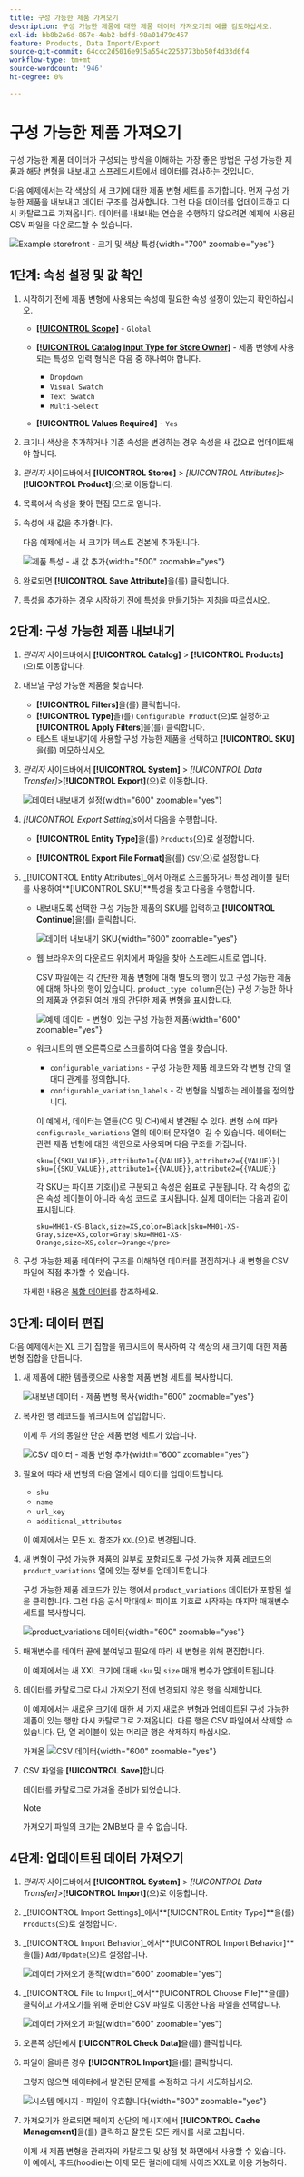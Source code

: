 ```yaml
---
title: 구성 가능한 제품 가져오기
description: 구성 가능한 제품에 대한 제품 데이터 가져오기의 예를 검토하십시오.
exl-id: bb8b2a6d-867e-4ab2-bdfd-98a01d79c457
feature: Products, Data Import/Export
source-git-commit: 64ccc2d5016e915a554c2253773bb50f4d33d6f4
workflow-type: tm+mt
source-wordcount: '946'
ht-degree: 0%

---
```


# 구성 가능한 제품 가져오기

구성 가능한 제품 데이터가 구성되는 방식을 이해하는 가장 좋은 방법은 구성 가능한 제품과 해당 변형을 내보내고 스프레드시트에서 데이터를 검사하는 것입니다.

다음 예제에서는 각 색상의 새 크기에 대한 제품 변형 세트를 추가합니다. 먼저 구성 가능한 제품을 내보내고 데이터 구조를 검사합니다. 그런 다음 데이터를 업데이트하고 다시 카탈로그로 가져옵니다. 데이터를 내보내는 연습을 수행하지 않으려면 예제에 사용된 CSV 파일을 다운로드할 수 있습니다.

![Example storefront - 크기 및 색상 특성](./assets/storefront-hoodie-new-size.png){width="700" zoomable="yes"}

## 1단계: 속성 설정 및 값 확인

1. 시작하기 전에 제품 변형에 사용되는 속성에 필요한 속성 설정이 있는지 확인하십시오.

   - [**[!UICONTROL Scope]**](../getting-started/websites-stores-views.md#scope-settings) - `Global`
   - [**[!UICONTROL Catalog Input Type for Store Owner]**](data-attributes-product.md) - 제품 변형에 사용되는 특성의 입력 형식은 다음 중 하나여야 합니다.

      - `Dropdown`
      - `Visual Swatch`
      - `Text Swatch`
      - `Multi-Select`

   - **[!UICONTROL Values Required]** - `Yes`

1. 크기나 색상을 추가하거나 기존 속성을 변경하는 경우 속성을 새 값으로 업데이트해야 합니다.

1. _관리자_ 사이드바에서 **[!UICONTROL Stores]** > _[!UICONTROL Attributes]_>**[!UICONTROL Product]**(으)로 이동합니다.

1. 목록에서 속성을 찾아 편집 모드로 엽니다.

1. 속성에 새 값을 추가합니다.

   다음 예제에서는 새 크기가 텍스트 견본에 추가됩니다.

   ![제품 특성 - 새 값 추가](./assets/data-transfer-configurable-product-add-new-attribute-value.png){width="500" zoomable="yes"}

1. 완료되면 **[!UICONTROL Save Attribute]**&#x200B;을(를) 클릭합니다.

1. 특성을 추가하는 경우 시작하기 전에 [특성을 만들기](../catalog/attribute-product-create.md)하는 지침을 따르십시오.

## 2단계: 구성 가능한 제품 내보내기

1. _관리자_ 사이드바에서 **[!UICONTROL Catalog]** > **[!UICONTROL Products]**(으)로 이동합니다.

1. 내보낼 구성 가능한 제품을 찾습니다.

   - **[!UICONTROL Filters]**&#x200B;을(를) 클릭합니다.
   - **[!UICONTROL Type]**&#x200B;을(를) `Configurable Product`(으)로 설정하고 **[!UICONTROL Apply Filters]**&#x200B;을(를) 클릭합니다.
   - 테스트 내보내기에 사용할 구성 가능한 제품을 선택하고 **[!UICONTROL SKU]**&#x200B;을(를) 메모하십시오.

1. _관리자_ 사이드바에서 **[!UICONTROL System]** > _[!UICONTROL Data Transfer]_>**[!UICONTROL Export]**(으)로 이동합니다.

   ![데이터 내보내기 설정](./assets/data-transfer-export-settings.png){width="600" zoomable="yes"}

1. _[!UICONTROL Export Setting]s_&#x200B;에서 다음을 수행합니다.

   - **[!UICONTROL Entity Type]**&#x200B;을(를) `Products`(으)로 설정합니다.

   - **[!UICONTROL Export File Format]**&#x200B;을(를) `CSV`(으)로 설정합니다.

1. _[!UICONTROL Entity Attributes]_에서 아래로 스크롤하거나 특성 레이블 필터를 사용하여&#x200B;**[!UICONTROL SKU]**특성을 찾고 다음을 수행합니다.

   - 내보내도록 선택한 구성 가능한 제품의 SKU를 입력하고 **[!UICONTROL Continue]**&#x200B;을(를) 클릭합니다.

     ![데이터 내보내기 SKU](./assets/data-transfer-export-sku.png){width="600" zoomable="yes"}

   - 웹 브라우저의 다운로드 위치에서 파일을 찾아 스프레드시트로 엽니다.

     CSV 파일에는 각 간단한 제품 변형에 대해 별도의 행이 있고 구성 가능한 제품에 대해 하나의 행이 있습니다. `product_type column`은(는) 구성 가능한 하나의 제품과 연결된 여러 개의 간단한 제품 변형을 표시합니다.

     ![예제 데이터 - 변형이 있는 구성 가능한 제품](./assets/data-transfer-csv-configurable-product.png){width="600" zoomable="yes"}

   - 워크시트의 맨 오른쪽으로 스크롤하여 다음 열을 찾습니다.

      - `configurable_variations` - 구성 가능한 제품 레코드와 각 변형 간의 일대다 관계를 정의합니다.
      - `configurable_variation_labels` - 각 변형을 식별하는 레이블을 정의합니다.

     이 예에서, 데이터는 열들(CG 및 CH)에서 발견될 수 있다. 변형 수에 따라 `configurable_variations` 열의 데이터 문자열이 길 수 있습니다. 데이터는 관련 제품 변형에 대한 색인으로 사용되며 다음 구조를 가집니다.

     ```text
     sku={{SKU_VALUE}},attribute1={{VALUE}},attribute2={{VALUE}}| sku={{SKU_VALUE}},attribute1={{VALUE}},attribute2={{VALUE}}
     ```

     각 SKU는 파이프 기호(|)로 구분되고 속성은 쉼표로 구분됩니다. 각 속성의 값은 속성 레이블이 아니라 속성 코드로 표시됩니다. 실제 데이터는 다음과 같이 표시됩니다.

     ```text
     sku=MH01-XS-Black,size=XS,color=Black|sku=MH01-XS-Gray,size=XS,color=Gray|sku=MH01-XS-Orange,size=XS,color=Orange</pre>
     ```

1. 구성 가능한 제품 데이터의 구조를 이해하면 데이터를 편집하거나 새 변형을 CSV 파일에 직접 추가할 수 있습니다.

   자세한 내용은 [복합 데이터](data-attributes-product.md#complex-product-data-attributes)를 참조하세요.

## 3단계: 데이터 편집

다음 예제에서는 XL 크기 집합을 워크시트에 복사하여 각 색상의 새 크기에 대한 제품 변형 집합을 만듭니다.

1. 새 제품에 대한 템플릿으로 사용할 제품 변형 세트를 복사합니다.

   ![내보낸 데이터 - 제품 변형 복사](./assets/data-transfer-export-configurable-copy-rows.png){width="600" zoomable="yes"}

1. 복사한 행 레코드를 워크시트에 삽입합니다.

   이제 두 개의 동일한 단순 제품 변형 세트가 있습니다.

   ![CSV 데이터 - 제품 변형 추가](./assets/data-transfer-export-configurable-copy-rows.png){width="600" zoomable="yes"}

1. 필요에 따라 새 변형의 다음 열에서 데이터를 업데이트합니다.

   - `sku`
   - `name`
   - `url_key`
   - `additional_attributes`

   이 예제에서는 모든 `XL` 참조가 `XXL`(으)로 변경됩니다.

1. 새 변형이 구성 가능한 제품의 일부로 포함되도록 구성 가능한 제품 레코드의 `product_variations` 열에 있는 정보를 업데이트합니다.

   구성 가능한 제품 레코드가 있는 행에서 `product_variations` 데이터가 포함된 셀을 클릭합니다. 그런 다음 공식 막대에서 파이프 기호로 시작하는 마지막 매개변수 세트를 복사합니다.

   ![product_variations 데이터](./assets/data-transfer-export-configurable-product-product-variations-data.png){width="600" zoomable="yes"}

1. 매개변수를 데이터 끝에 붙여넣고 필요에 따라 새 변형을 위해 편집합니다.

   이 예제에서는 새 XXL 크기에 대해 `sku` 및 `size` 매개 변수가 업데이트됩니다.

1. 데이터를 카탈로그로 다시 가져오기 전에 변경되지 않은 행을 삭제합니다.

   이 예제에서는 새로운 크기에 대한 세 가지 새로운 변형과 업데이트된 구성 가능한 제품이 있는 행만 다시 카탈로그로 가져옵니다. 다른 행은 CSV 파일에서 삭제할 수 있습니다. 단, 열 레이블이 있는 머리글 행은 삭제하지 마십시오.

   가져올 ![CSV 데이터](./assets/data-transfer-csv-configurable-product-data-ready-to-import.png){width="600" zoomable="yes"}

1. CSV 파일을 **[!UICONTROL Save]**&#x200B;합니다.

   데이터를 카탈로그로 가져올 준비가 되었습니다.

   >[!NOTE]
   >
   >가져오기 파일의 크기는 2MB보다 클 수 없습니다.

## 4단계: 업데이트된 데이터 가져오기

1. _관리자_ 사이드바에서 **[!UICONTROL System]** > _[!UICONTROL Data Transfer]_>**[!UICONTROL Import]**(으)로 이동합니다.

1. _[!UICONTROL Import Settings]_에서&#x200B;**[!UICONTROL Entity Type]**을(를) `Products`(으)로 설정합니다.

1. _[!UICONTROL Import Behavior]_에서&#x200B;**[!UICONTROL Import Behavior]**을(를) `Add/Update`(으)로 설정합니다.

   ![데이터 가져오기 동작](./assets/data-transfer-configurable-product-import-behavior.png){width="600" zoomable="yes"}

1. _[!UICONTROL File to Import]_에서&#x200B;**[!UICONTROL Choose File]**을(를) 클릭하고 가져오기를 위해 준비한 CSV 파일로 이동한 다음 파일을 선택합니다.

   ![데이터 가져오기 파일](./assets/data-import-file-to-import.png){width="600" zoomable="yes"}

1. 오른쪽 상단에서 **[!UICONTROL Check Data]**&#x200B;을(를) 클릭합니다.

1. 파일이 올바른 경우 **[!UICONTROL Import]**&#x200B;을(를) 클릭합니다.

   그렇지 않으면 데이터에서 발견된 문제를 수정하고 다시 시도하십시오.

   ![시스템 메시지 - 파일이 유효합니다](./assets/data-transfer-configurable-product-import-validation-results.png){width="600" zoomable="yes"}

1. 가져오기가 완료되면 페이지 상단의 메시지에서 **[!UICONTROL Cache Management]**&#x200B;을(를) 클릭하고 잘못된 모든 캐시를 새로 고칩니다.

   이제 새 제품 변형을 관리자의 카탈로그 및 상점 첫 화면에서 사용할 수 있습니다. 이 예에서, 후드(hoodie)는 이제 모든 컬러에 대해 사이즈 XXL로 이용 가능하다.

